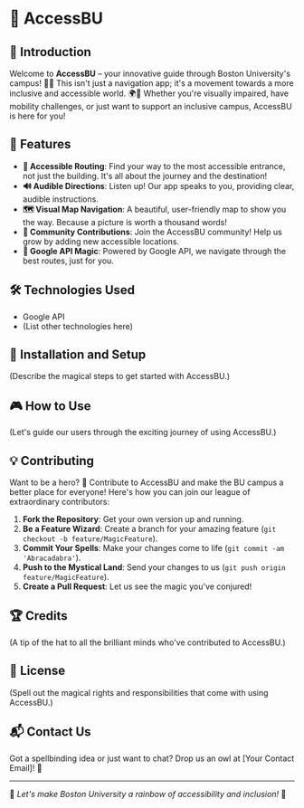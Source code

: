 # 🌟 AccessBU

## 🚀 Introduction
Welcome to **AccessBU** – your innovative guide through Boston University's campus! 🏫🌐 This isn't just a navigation app; it's a movement towards a more inclusive and accessible world. 🌍🤝 Whether you're visually impaired, have mobility challenges, or just want to support an inclusive campus, AccessBU is here for you!

## 🎉 Features
- **👣 Accessible Routing**: Find your way to the most accessible entrance, not just the building. It's all about the journey and the destination!
- **🔊 Audible Directions**: Listen up! Our app speaks to you, providing clear, audible instructions.
- **🗺️ Visual Map Navigation**: A beautiful, user-friendly map to show you the way. Because a picture is worth a thousand words!
- **🙌 Community Contributions**: Join the AccessBU community! Help us grow by adding new accessible locations.
- **📡 Google API Magic**: Powered by Google API, we navigate through the best routes, just for you.

## 🛠️ Technologies Used
- Google API
- (List other technologies here)

## 📲 Installation and Setup
(Describe the magical steps to get started with AccessBU.)

## 🎮 How to Use
(Let's guide our users through the exciting journey of using AccessBU.)

## 💡 Contributing
Want to be a hero? 🦸 Contribute to AccessBU and make the BU campus a better place for everyone! Here's how you can join our league of extraordinary contributors:
1. **Fork the Repository**: Get your own version up and running.
2. **Be a Feature Wizard**: Create a branch for your amazing feature (`git checkout -b feature/MagicFeature`).
3. **Commit Your Spells**: Make your changes come to life (`git commit -am 'Abracadabra'`).
4. **Push to the Mystical Land**: Send your changes to us (`git push origin feature/MagicFeature`).
5. **Create a Pull Request**: Let us see the magic you've conjured!

## 🏆 Credits
(A tip of the hat to all the brilliant minds who've contributed to AccessBU.)

## 📜 License
(Spell out the magical rights and responsibilities that come with using AccessBU.)

## 📬 Contact Us
Got a spellbinding idea or just want to chat? Drop us an owl at [Your Contact Email]! 💌

---

🌈 *Let's make Boston University a rainbow of accessibility and inclusion!* 🌈
